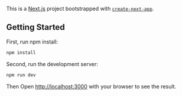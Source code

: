 This is a [Next.js](https://nextjs.org/) project bootstrapped with [`create-next-app`](https://github.com/vercel/next.js/tree/canary/packages/create-next-app).

## Getting Started

First, run npm install:

```bash
npm install
```

Second, run the development server:

```bash
npm run dev
```

Then Open [http://localhost:3000](http://localhost:3000) with your browser to see the result.
